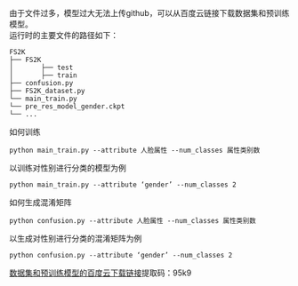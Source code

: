 由于文件过多，模型过大无法上传github，可以从百度云链接下载数据集和预训练模型。</br>
运行时的主要文件的路径如下：
```
FS2K
├── FS2K
│       ├── test
│       ├── train
├── confusion.py
├── FS2K_dataset.py
└── main_train.py
└── pre_res_model_gender.ckpt
└── ...
```
如何训练
```
python main_train.py --attribute 人脸属性 --num_classes 属性类别数
```
以训练对性别进行分类的模型为例
```
python main_train.py --attribute ‘gender’ --num_classes 2
```
如何生成混淆矩阵
```
python confusion.py --attribute 人脸属性 --num_classes 属性类别数
```
以生成对性别进行分类的混淆矩阵为例
```
python confusion.py --attribute ‘gender’ --num_classes 2
```
[数据集和预训练模型的百度云下载链接](https://pan.baidu.com/s/1P3sTOrAlNTWRQfjed1sk8Q)提取码：95k9 


